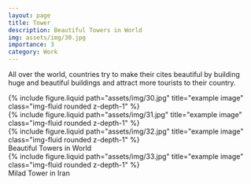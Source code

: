 ```yaml
---
layout: page
title: Tower
description: Beautiful Towers in World
img: assets/img/30.jpg
importance: 3
category: Work
---
```


All over the world, countries try to make their cites beautiful by building huge and beautiful buildings and 
attract more tourists to their country.

<div class="row">
    <div class="col-sm mt-3 mt-md-0">
        {% include figure.liquid path="assets/img/30.jpg" title="example image" class="img-fluid rounded z-depth-1" %}
    </div>
    <div class="col-sm mt-3 mt-md-0">
        {% include figure.liquid path="assets/img/31.jpg" title="example image" class="img-fluid rounded z-depth-1" %}
    </div>
    <div class="col-sm mt-3 mt-md-0">
        {% include figure.liquid path="assets/img/32.jpg" title="example image" class="img-fluid rounded z-depth-1" %}
    </div>
</div>
<div class="caption">
    Beautiful Towers in World
</div>
<div class="row">
    <div class="col-sm mt-3 mt-md-0">
        {% include figure.liquid path="assets/img/33.jpg" title="example image" class="img-fluid rounded z-depth-1" %}
    </div>
</div>
<div class="caption">
    Milad Tower in Iran
</div>